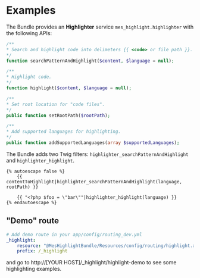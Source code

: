 Examples
========

The Bundle provides an **Highlighter** service ```mes_highlight.highlighter``` with the
following APIs:

```php
/**
* Search and highlight code into delimeters {{ <code> or file path }}.
*/
function searchPatternAndHighlight($content, $language = null);

/**
* Highlight code.
*/
function highlight($content, $language = null);

/**
* Set root location for "code files".
*/
public function setRootPath($rootPath);

/**
* Add supported languages for highlighting.
*/
public function addSupportedLanguages(array $supportedLanguages);
```

The Bundle adds two Twig filters: ```highlighter_searchPatternAndHighlight```
and ```highlighter_highlight```.

```twig
{% autoescape false %}
    {{ contentToHighlight|highlighter_searchPatternAndHighlight(language, rootPath) }}

    {{ "<?php $foo = \"bar\""|highlighter_highlight(language) }}
{% endautoescape %}
```

"Demo" route
------------

```yaml
# Add demo route in your app/config/routing_dev.yml
_highlight:
    resource: "@MesHighlightBundle/Resources/config/routing/highlight.xml"
    prefix: /_highlight
```

and go to http://[YOUR HOST]/_highlight/highlight-demo to see some highlighting examples.
